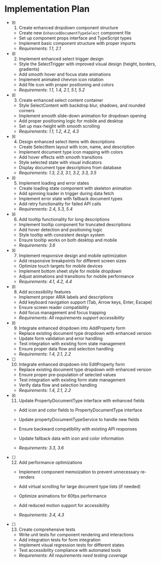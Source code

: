 # Implementation Plan

- [x] 1. Create enhanced dropdown component structure


  - Create new `EnhancedDocumentTypeSelect` component file
  - Set up component props interface and TypeScript types
  - Implement basic component structure with proper imports
  - _Requirements: 1.1, 2.1_

- [x] 2. Implement enhanced select trigger design


  - Style the SelectTrigger with improved visual design (height, borders, gradients)
  - Add smooth hover and focus state animations
  - Implement animated chevron icon rotation
  - Add file icon with proper positioning and colors
  - _Requirements: 1.1, 1.4, 2.1, 5.1, 5.2_

- [x] 3. Create enhanced select content container


  - Style SelectContent with backdrop blur, shadows, and rounded corners
  - Implement smooth slide-down animation for dropdown opening
  - Add proper positioning logic for mobile and desktop
  - Set up max-height with smooth scrolling
  - _Requirements: 1.1, 1.2, 4.2, 4.3_

- [x] 4. Design enhanced select items with descriptions

  - Create SelectItem layout with icon, name, and description
  - Implement document type icon mapping with colors
  - Add hover effects with smooth transitions
  - Style selected state with visual indicators
  - Display document type descriptions from database
  - _Requirements: 1.3, 2.3, 3.1, 3.2, 3.3, 3.5_

- [x] 5. Implement loading and error states

  - Create loading state component with skeleton animation
  - Add spinning loader in trigger during data fetch
  - Implement error state with fallback document types
  - Add retry functionality for failed API calls
  - _Requirements: 2.4, 5.3, 5.4_

- [x] 6. Add tooltip functionality for long descriptions


  - Implement tooltip component for truncated descriptions
  - Add hover detection and positioning logic
  - Style tooltip with consistent design system
  - Ensure tooltip works on both desktop and mobile
  - _Requirements: 3.6_

- [x] 7. Implement responsive design and mobile optimization


  - Add responsive breakpoints for different screen sizes
  - Optimize touch targets for mobile devices
  - Implement bottom sheet style for mobile dropdown
  - Adjust animations and transitions for mobile performance
  - _Requirements: 4.1, 4.2, 4.4_

- [x] 8. Add accessibility features


  - Implement proper ARIA labels and descriptions
  - Add keyboard navigation support (Tab, Arrow keys, Enter, Escape)
  - Ensure screen reader compatibility
  - Add focus management and focus trapping
  - _Requirements: All requirements support accessibility_

- [x] 9. Integrate enhanced dropdown into AddProperty form


  - Replace existing document type dropdown with enhanced version
  - Update form validation and error handling
  - Test integration with existing form state management
  - Ensure proper data flow and selection handling
  - _Requirements: 1.4, 2.1, 2.2_



- [ ] 10. Integrate enhanced dropdown into EditProperty form
  - Replace existing document type dropdown with enhanced version
  - Ensure proper pre-population of selected values
  - Test integration with existing form state management
  - Verify data flow and selection handling
  - _Requirements: 1.4, 2.1, 2.2_

- [x] 11. Update PropertyDocumentType interface with enhanced fields


  - Add icon and color fields to PropertyDocumentType interface
  - Update propertyDocumentTypeService to handle new fields
  - Ensure backward compatibility with existing API responses
  - Update fallback data with icon and color information


  - _Requirements: 3.3, 3.6_

- [ ] 12. Add performance optimizations
  - Implement component memoization to prevent unnecessary re-renders
  - Add virtual scrolling for large document type lists (if needed)



  - Optimize animations for 60fps performance
  - Add reduced motion support for accessibility
  - _Requirements: 3.4, 4.3_

- [ ] 13. Create comprehensive tests
  - Write unit tests for component rendering and interactions
  - Add integration tests for form integration
  - Implement visual regression tests for different states
  - Test accessibility compliance with automated tools
  - _Requirements: All requirements need testing coverage_